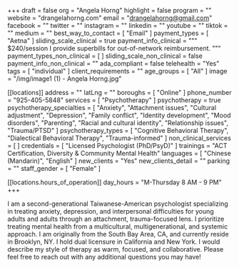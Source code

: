 +++
draft = false
org = "Angela Horng"
highlight = false
program = ""
website = "drangelahorng.com"
email = "drangelahorng@gmail.com"
facebook = ""
twitter = ""
instagram = ""
linkedin = ""
youtube = ""
tiktok = ""
medium = ""
best_way_to_contact = [ "Email" ]
payment_types = [ "Aetna" ]
sliding_scale_clinical = true
payment_info_clinical = """
$240/session
I provide superbills for out-of-network reimbursement. """
payment_types_non_clinical = [ ]
sliding_scale_non_clinical = false
payment_info_non_clinical = ""
ada_compliant = false
telehealth = "Yes"
tags = [ "individual" ]
client_requirements = ""
age_groups = [ "All" ]
image = "/img/image1 (1) - Angela Horng.jpg"

[[locations]]
address = ""
latLng = ""
boroughs = [ "Online" ]
phone_number = "925-405-5848"
services = [ "Psychotherapy" ]
psychotherapy = true
psychotherapy_specialties = [
  "Anxiety",
  "Attachment issues",
  "Cultural adjustment",
  "Depression",
  "Family conflict",
  "Identity development",
  "Mood disorders",
  "Parenting",
  "Racial and cultural identity",
  "Relationship issues",
  "Trauma/PTSD"
]
psychotherapy_types = [
  "Cognitive Behavioral Therapy",
  "Dialectical Behavioral Therapy",
  "Trauma-informed"
]
non_clinical_services = [ ]
credentials = [ "Licensed Psychologist (PhD/PsyD)" ]
trainings = "ACT Certification, Diversity & Community Mental Health"
languages = [ "Chinese (Mandarin)", "English" ]
new_clients = "Yes"
new_clients_detail = ""
parking = ""
staff_gender = [ "Female" ]

  [[locations.hours_of_operation]]
  day_hours = "M-Thursday 8 AM - 9 PM"
+++

I am a second-generational Taiwanese-American psychologist specializing in treating anxiety, depression, and interpersonal difficulties for young adults and adults through an attachment, trauma-focused lens. I prioritize treating mental health from a multicultural, multigenerational, and systemic approach. I am originally from the South Bay Area, CA, and currently reside in Brooklyn, NY. I hold dual licensure in California and New York. I would describe my style of therapy as warm, focused, and collaborative. Please feel free to reach out with any additional questions you may have!
